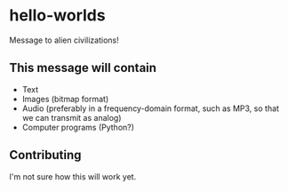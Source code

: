 # hello-worlds
Message to alien civilizations!

## This message will contain
- Text
- Images (bitmap format)
- Audio (preferably in a frequency-domain format, such as MP3, so that we can transmit as analog)
- Computer programs (Python?)

## Contributing
I'm not sure how this will work yet.
